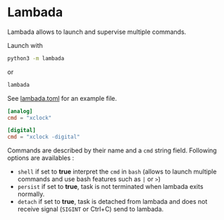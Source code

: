 Lambada
=======

Lambada allows to launch and supervise multiple commands.

Launch with
```bash
python3 -m lambada
```

or
```bash
lambada
```


See [lambada.toml](lambada.toml) for an example file.


```toml
[analog]
cmd = "xclock"

[digital]
cmd = "xclock -digital"
```

Commands are described by their name and a `cmd` string field. Following options are availables :
- `shell` if set to **true** interpret the `cmd` in `bash` (allows to launch multiple commands and use bash features
  such as `|` or `>`)
- `persist` if set to **true**, task is not terminated when lambada exits normally.
- `detach` if set to **true**, task is detached from lambada and does not receive signal (`SIGINT` or Ctrl+C) send to
  lambada.

